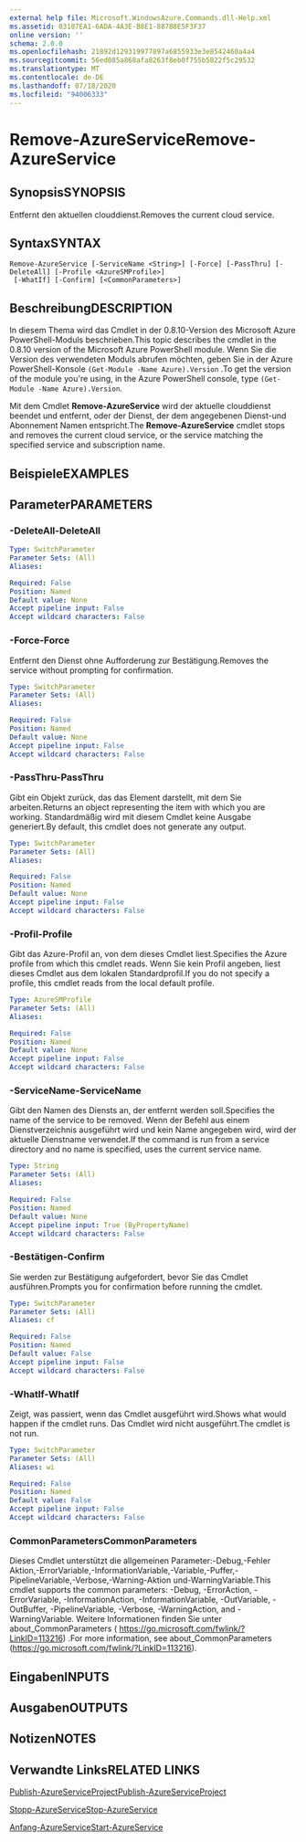 ```yaml
---
external help file: Microsoft.WindowsAzure.Commands.dll-Help.xml
ms.assetid: 03107EA1-6ADA-4A3E-B8E1-88788E5F3F37
online version: ''
schema: 2.0.0
ms.openlocfilehash: 21892d129319977897a6855933e3e8542460a4a4
ms.sourcegitcommit: 56ed085a868afa8263f8eb0f755b5822f5c29532
ms.translationtype: MT
ms.contentlocale: de-DE
ms.lasthandoff: 07/18/2020
ms.locfileid: "94006333"
---
```

# <span data-ttu-id="6a4f7-101">Remove-AzureService</span><span class="sxs-lookup"><span data-stu-id="6a4f7-101">Remove-AzureService</span></span>

## <span data-ttu-id="6a4f7-102">Synopsis</span><span class="sxs-lookup"><span data-stu-id="6a4f7-102">SYNOPSIS</span></span>
<span data-ttu-id="6a4f7-103">Entfernt den aktuellen clouddienst.</span><span class="sxs-lookup"><span data-stu-id="6a4f7-103">Removes the current cloud service.</span></span>

## <span data-ttu-id="6a4f7-104">Syntax</span><span class="sxs-lookup"><span data-stu-id="6a4f7-104">SYNTAX</span></span>

```
Remove-AzureService [-ServiceName <String>] [-Force] [-PassThru] [-DeleteAll] [-Profile <AzureSMProfile>]
 [-WhatIf] [-Confirm] [<CommonParameters>]
```

## <span data-ttu-id="6a4f7-105">Beschreibung</span><span class="sxs-lookup"><span data-stu-id="6a4f7-105">DESCRIPTION</span></span>
<span data-ttu-id="6a4f7-106">In diesem Thema wird das Cmdlet in der 0.8.10-Version des Microsoft Azure PowerShell-Moduls beschrieben.</span><span class="sxs-lookup"><span data-stu-id="6a4f7-106">This topic describes the cmdlet in the 0.8.10 version of the Microsoft Azure PowerShell module.</span></span>
<span data-ttu-id="6a4f7-107">Wenn Sie die Version des verwendeten Moduls abrufen möchten, geben Sie in der Azure PowerShell-Konsole `(Get-Module -Name Azure).Version` .</span><span class="sxs-lookup"><span data-stu-id="6a4f7-107">To get the version of the module you're using, in the Azure PowerShell console, type `(Get-Module -Name Azure).Version`.</span></span>

<span data-ttu-id="6a4f7-108">Mit dem Cmdlet **Remove-AzureService** wird der aktuelle clouddienst beendet und entfernt, oder der Dienst, der dem angegebenen Dienst-und Abonnement Namen entspricht.</span><span class="sxs-lookup"><span data-stu-id="6a4f7-108">The **Remove-AzureService** cmdlet stops and removes the current cloud service, or the service matching the specified service and subscription name.</span></span>

## <span data-ttu-id="6a4f7-109">Beispiele</span><span class="sxs-lookup"><span data-stu-id="6a4f7-109">EXAMPLES</span></span>

## <span data-ttu-id="6a4f7-110">Parameter</span><span class="sxs-lookup"><span data-stu-id="6a4f7-110">PARAMETERS</span></span>

### <span data-ttu-id="6a4f7-111">-DeleteAll</span><span class="sxs-lookup"><span data-stu-id="6a4f7-111">-DeleteAll</span></span>
```yaml
Type: SwitchParameter
Parameter Sets: (All)
Aliases: 

Required: False
Position: Named
Default value: None
Accept pipeline input: False
Accept wildcard characters: False
```

### <span data-ttu-id="6a4f7-112">-Force</span><span class="sxs-lookup"><span data-stu-id="6a4f7-112">-Force</span></span>
<span data-ttu-id="6a4f7-113">Entfernt den Dienst ohne Aufforderung zur Bestätigung.</span><span class="sxs-lookup"><span data-stu-id="6a4f7-113">Removes the service without prompting for confirmation.</span></span>

```yaml
Type: SwitchParameter
Parameter Sets: (All)
Aliases: 

Required: False
Position: Named
Default value: None
Accept pipeline input: False
Accept wildcard characters: False
```

### <span data-ttu-id="6a4f7-114">-PassThru</span><span class="sxs-lookup"><span data-stu-id="6a4f7-114">-PassThru</span></span>
<span data-ttu-id="6a4f7-115">Gibt ein Objekt zurück, das das Element darstellt, mit dem Sie arbeiten.</span><span class="sxs-lookup"><span data-stu-id="6a4f7-115">Returns an object representing the item with which you are working.</span></span>
<span data-ttu-id="6a4f7-116">Standardmäßig wird mit diesem Cmdlet keine Ausgabe generiert.</span><span class="sxs-lookup"><span data-stu-id="6a4f7-116">By default, this cmdlet does not generate any output.</span></span>

```yaml
Type: SwitchParameter
Parameter Sets: (All)
Aliases: 

Required: False
Position: Named
Default value: None
Accept pipeline input: False
Accept wildcard characters: False
```

### <span data-ttu-id="6a4f7-117">-Profil</span><span class="sxs-lookup"><span data-stu-id="6a4f7-117">-Profile</span></span>
<span data-ttu-id="6a4f7-118">Gibt das Azure-Profil an, von dem dieses Cmdlet liest.</span><span class="sxs-lookup"><span data-stu-id="6a4f7-118">Specifies the Azure profile from which this cmdlet reads.</span></span>
<span data-ttu-id="6a4f7-119">Wenn Sie kein Profil angeben, liest dieses Cmdlet aus dem lokalen Standardprofil.</span><span class="sxs-lookup"><span data-stu-id="6a4f7-119">If you do not specify a profile, this cmdlet reads from the local default profile.</span></span>

```yaml
Type: AzureSMProfile
Parameter Sets: (All)
Aliases: 

Required: False
Position: Named
Default value: None
Accept pipeline input: False
Accept wildcard characters: False
```

### <span data-ttu-id="6a4f7-120">-ServiceName</span><span class="sxs-lookup"><span data-stu-id="6a4f7-120">-ServiceName</span></span>
<span data-ttu-id="6a4f7-121">Gibt den Namen des Diensts an, der entfernt werden soll.</span><span class="sxs-lookup"><span data-stu-id="6a4f7-121">Specifies the name of the service to be removed.</span></span>
<span data-ttu-id="6a4f7-122">Wenn der Befehl aus einem Dienstverzeichnis ausgeführt wird und kein Name angegeben wird, wird der aktuelle Dienstname verwendet.</span><span class="sxs-lookup"><span data-stu-id="6a4f7-122">If the command is run from a service directory and no name is specified, uses the current service name.</span></span>

```yaml
Type: String
Parameter Sets: (All)
Aliases: 

Required: False
Position: Named
Default value: None
Accept pipeline input: True (ByPropertyName)
Accept wildcard characters: False
```

### <span data-ttu-id="6a4f7-123">-Bestätigen</span><span class="sxs-lookup"><span data-stu-id="6a4f7-123">-Confirm</span></span>
<span data-ttu-id="6a4f7-124">Sie werden zur Bestätigung aufgefordert, bevor Sie das Cmdlet ausführen.</span><span class="sxs-lookup"><span data-stu-id="6a4f7-124">Prompts you for confirmation before running the cmdlet.</span></span>

```yaml
Type: SwitchParameter
Parameter Sets: (All)
Aliases: cf

Required: False
Position: Named
Default value: False
Accept pipeline input: False
Accept wildcard characters: False
```

### <span data-ttu-id="6a4f7-125">-WhatIf</span><span class="sxs-lookup"><span data-stu-id="6a4f7-125">-WhatIf</span></span>
<span data-ttu-id="6a4f7-126">Zeigt, was passiert, wenn das Cmdlet ausgeführt wird.</span><span class="sxs-lookup"><span data-stu-id="6a4f7-126">Shows what would happen if the cmdlet runs.</span></span>
<span data-ttu-id="6a4f7-127">Das Cmdlet wird nicht ausgeführt.</span><span class="sxs-lookup"><span data-stu-id="6a4f7-127">The cmdlet is not run.</span></span>

```yaml
Type: SwitchParameter
Parameter Sets: (All)
Aliases: wi

Required: False
Position: Named
Default value: False
Accept pipeline input: False
Accept wildcard characters: False
```

### <span data-ttu-id="6a4f7-128">CommonParameters</span><span class="sxs-lookup"><span data-stu-id="6a4f7-128">CommonParameters</span></span>
<span data-ttu-id="6a4f7-129">Dieses Cmdlet unterstützt die allgemeinen Parameter:-Debug,-Fehler Aktion,-ErrorVariable,-InformationVariable,-Variable,-Puffer,-PipelineVariable,-Verbose,-Warning-Aktion und-WarningVariable.</span><span class="sxs-lookup"><span data-stu-id="6a4f7-129">This cmdlet supports the common parameters: -Debug, -ErrorAction, -ErrorVariable, -InformationAction, -InformationVariable, -OutVariable, -OutBuffer, -PipelineVariable, -Verbose, -WarningAction, and -WarningVariable.</span></span> <span data-ttu-id="6a4f7-130">Weitere Informationen finden Sie unter about_CommonParameters ( https://go.microsoft.com/fwlink/?LinkID=113216) .</span><span class="sxs-lookup"><span data-stu-id="6a4f7-130">For more information, see about_CommonParameters (https://go.microsoft.com/fwlink/?LinkID=113216).</span></span>

## <span data-ttu-id="6a4f7-131">Eingaben</span><span class="sxs-lookup"><span data-stu-id="6a4f7-131">INPUTS</span></span>

## <span data-ttu-id="6a4f7-132">Ausgaben</span><span class="sxs-lookup"><span data-stu-id="6a4f7-132">OUTPUTS</span></span>

## <span data-ttu-id="6a4f7-133">Notizen</span><span class="sxs-lookup"><span data-stu-id="6a4f7-133">NOTES</span></span>

## <span data-ttu-id="6a4f7-134">Verwandte Links</span><span class="sxs-lookup"><span data-stu-id="6a4f7-134">RELATED LINKS</span></span>

[<span data-ttu-id="6a4f7-135">Publish-AzureServiceProject</span><span class="sxs-lookup"><span data-stu-id="6a4f7-135">Publish-AzureServiceProject</span></span>](./Publish-AzureServiceProject.md)

[<span data-ttu-id="6a4f7-136">Stopp-AzureService</span><span class="sxs-lookup"><span data-stu-id="6a4f7-136">Stop-AzureService</span></span>](./Stop-AzureService.md)

[<span data-ttu-id="6a4f7-137">Anfang-AzureService</span><span class="sxs-lookup"><span data-stu-id="6a4f7-137">Start-AzureService</span></span>](./Start-AzureService.md)


